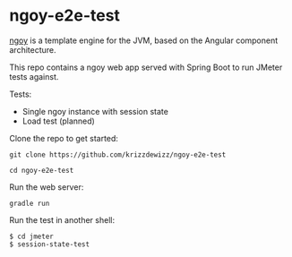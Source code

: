 # ngoy-e2e-test

[ngoy](https://github.com/krizzdewizz/ngoy) is a template engine for the JVM, based on the Angular component architecture.

This repo contains a ngoy web app served with Spring Boot to run JMeter tests against.

Tests:
- Single ngoy instance with session state
- Load test (planned)

Clone the repo to get started:

```
git clone https://github.com/krizzdewizz/ngoy-e2e-test
```

```
cd ngoy-e2e-test
```

Run the web server:

```
gradle run
```

Run the test in another shell:

```
$ cd jmeter
$ session-state-test
```
